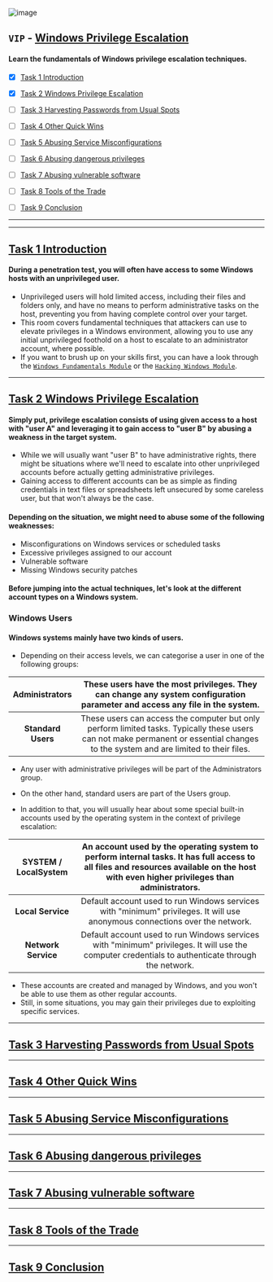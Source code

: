 ![image](https://user-images.githubusercontent.com/51442719/181646417-4f424c63-70c3-4715-9de6-c9021bae34dd.png)
## `VIP` - [Windows Privilege Escalation](https://tryhackme.com/jr/windowsprivesc20)
#### Learn the fundamentals of Windows privilege escalation techniques.

- [x] [Task 1  Introduction](#task-1--introduction)
- [x] [Task 2  Windows Privilege Escalation](#task-2--windows-privilege-escalation)
- [ ] [Task 3  Harvesting Passwords from Usual Spots](#task-3--harvesting-passwords-from-usual-spots)
- [ ] [Task 4  Other Quick Wins](#task-4--other-quick-wins)
- [ ] [Task 5  Abusing Service Misconfigurations](#task-5--abusing-service-misconfigurations)
- [ ] [Task 6  Abusing dangerous privileges](#task-6--abusing-dangerous-privileges)
- [ ] [Task 7  Abusing vulnerable software](#task-7--abusing-vulnerable-software)
- [ ] [Task 8  Tools of the Trade](#task-8--tools-of-the-trade)
- [ ] [Task 9  Conclusion](#task-9--conclusion)


---


---

## [Task 1  Introduction]()
#### During a penetration test, you will often have access to some Windows hosts with an unprivileged user. 
- Unprivileged users will hold limited access, including their files and folders only, and have no means to perform administrative tasks on the host, preventing you from having complete control over your target.
- This room covers fundamental techniques that attackers can use to elevate privileges in a Windows environment, allowing you to use any initial unprivileged foothold on a host to escalate to an administrator account, where possible.
- If you want to brush up on your skills first, you can have a look through the [`Windows Fundamentals Module`](https://tryhackme.com/module/windows-fundamentals) or the [`Hacking Windows Module`](https://tryhackme.com/module/hacking-windows-1).
 
 
---

## [Task 2  Windows Privilege Escalation]()
#### Simply put, privilege escalation consists of using given access to a host with "user A" and leveraging it to gain access to "user B" by abusing a weakness in the target system. 
- While we will usually want "user B" to have administrative rights, there might be situations where we'll need to escalate into other unprivileged accounts before actually getting administrative privileges.
- Gaining access to different accounts can be as simple as finding credentials in text files or spreadsheets left unsecured by some careless user, but that won't always be the case. 

#### Depending on the situation, we might need to abuse some of the following weaknesses:
- Misconfigurations on Windows services or scheduled tasks
- Excessive privileges assigned to our account
- Vulnerable software
- Missing Windows security patches

#### Before jumping into the actual techniques, let's look at the different account types on a Windows system.

### Windows Users
#### Windows systems mainly have two kinds of users. 
- Depending on their access levels, we can categorise a user in one of the following groups:

| Administrators | These users have the most privileges. They can change any system configuration parameter and access any file in the system. |
|:---:|:---:|
| **Standard Users** | These users can access the computer but only perform limited tasks. Typically these users can not make permanent or essential changes to the system and are limited to their files. |

- Any user with administrative privileges will be part of the Administrators group. 
- On the other hand, standard users are part of the Users group.

- In addition to that, you will usually hear about some special built-in accounts used by the operating system in the context of privilege escalation:

| **SYSTEM / LocalSystem** | An account used by the operating system to perform internal tasks. It has full access to all files and resources available on the host with even higher privileges than administrators. |
|:---:|:---:|
| **Local Service** | Default account used to run Windows services with "minimum" privileges. It will use anonymous connections over the network. |
| **Network Service** | Default account used to run Windows services with "minimum" privileges. It will use the computer credentials to authenticate through the network. |

- These accounts are created and managed by Windows, and you won't be able to use them as other regular accounts. 
- Still, in some situations, you may gain their privileges due to exploiting specific services.

---

## [Task 3  Harvesting Passwords from Usual Spots]()

---

## [Task 4  Other Quick Wins]()

---

## [Task 5  Abusing Service Misconfigurations]()

---

## [Task 6  Abusing dangerous privileges]()

---

## [Task 7  Abusing vulnerable software]()

---

## [Task 8  Tools of the Trade]()

---

## [Task 9  Conclusion]()
